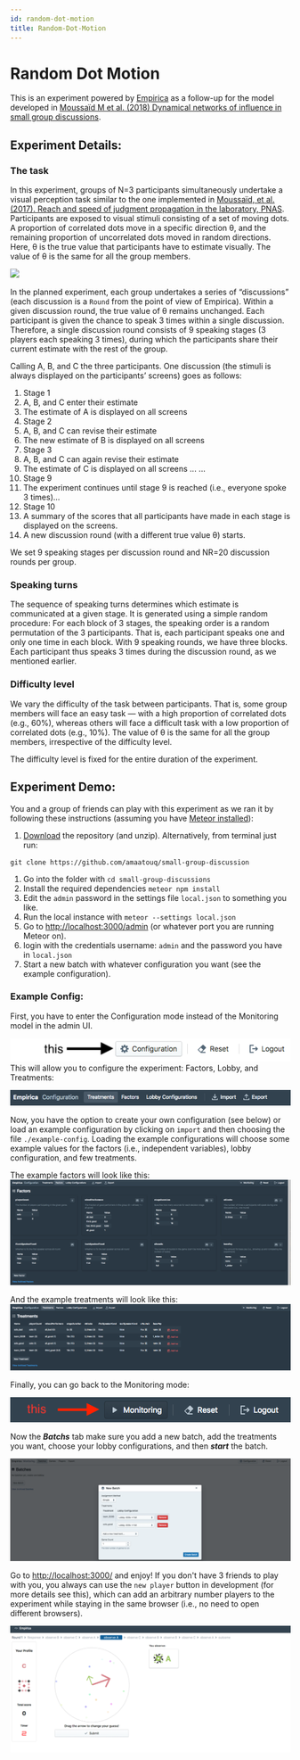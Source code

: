 ```yaml
---
id: random-dot-motion
title: Random-Dot-Motion
---
```


# Random Dot Motion

This is an experiment powered by [Empirica](https://empirica.ly/) as a follow-up for the model developed in [Moussaïd M et al. \(2018\) Dynamical networks of influence in small group discussions](http://journals.plos.org/plosone/article?id=10.1371/journal.pone.0190541).

## Experiment Details:

### The task

In this experiment, groups of N=3 participants simultaneously undertake a visual perception task similar to the one implemented in [Moussaïd, et al. \(2017\). Reach and speed of judgment propagation in the laboratory, PNAS](http://www.pnas.org/content/early/2017/03/28/1611998114.short). Participants are exposed to visual stimuli consisting of a set of moving dots. A proportion of correlated dots move in a specific direction θ, and the remaining proportion of uncorrelated dots moved in random directions. Here, θ is the true value that participants have to estimate visually. The value of θ is the same for all the group members.

![](https://www.researchgate.net/profile/Jiaxiang_Zhang/publication/230624328/figure/fig1/AS:214158353145856@1428070738125/Schematic-diagram-of-the-RDM-stimulus-with-different-motion-coherence-levels-In-each.png)

In the planned experiment, each group undertakes a series of “discussions” \(each discussion is a `Round` from the point of view of Empirica\). Within a given discussion round, the true value of θ remains unchanged. Each participant is given the chance to speak 3 times within a single discussion. Therefore, a single discussion round consists of 9 speaking stages \(3 players each speaking 3 times\), during which the participants share their current estimate with the rest of the group.

Calling A, B, and C the three participants. One discussion \(the stimuli is always displayed on the participants’ screens\) goes as follows:

1. Stage 1
2. A, B, and C enter their estimate
3. The estimate of A is displayed on all screens
4. Stage 2
5. A, B, and C can revise their estimate
6. The new estimate of B is displayed on all screens
7. Stage 3
8. A, B, and C can again revise their estimate
9. The estimate of C is displayed on all screens ... ...
10. Stage 9
11. The experiment continues until stage 9 is reached \(i.e., everyone spoke 3 times\)...
12. Stage 10
13. A summary of the scores that all participants have made in each stage is displayed on the screens.
14. A new discussion round \(with a different true value θ\) starts.

We set 9 speaking stages per discussion round and NR=20 discussion rounds per group.

### Speaking turns

The sequence of speaking turns determines which estimate is communicated at a given stage. It is generated using a simple random procedure: For each block of 3 stages, the speaking order is a random permutation of the 3 participants. That is, each participant speaks one and only one time in each block. With 9 speaking rounds, we have three blocks. Each participant thus speaks 3 times during the discussion round, as we mentioned earlier.

### Difficulty level

We vary the difficulty of the task between participants. That is, some group members will face an easy task — with a high proportion of correlated dots \(e.g., 60%\), whereas others will face a difficult task with a low proportion of correlated dots \(e.g., 10%\). The value of θ is the same for all the group members, irrespective of the difficulty level.

The difficulty level is fixed for the entire duration of the experiment.

## Experiment Demo:

You and a group of friends can play with this experiment as we ran it by following these instructions \(assuming you have [Meteor installed](https://www.meteor.com/install)\):

1. [Download](https://github.com/amaatouq/small-group-discussion) the repository \(and unzip\). Alternatively, from terminal just run:

```text
git clone https://github.com/amaatouq/small-group-discussion
```

1. Go into the folder with `cd small-group-discussions`
2. Install the required dependencies `meteor npm install`
3. Edit the `admin` password in the settings file `local.json` to something you like.
4. Run the local instance with `meteor --settings local.json`
5. Go to [http://localhost:3000/admin](http://localhost:3000/admin) \(or whatever port you are running Meteor on\).
6. login with the credentials username: `admin` and the password you have in `local.json`
7. Start a new batch with whatever configuration you want \(see the example configuration\).

### Example Config:

First, you have to enter the Configuration mode instead of the Monitoring model in the admin UI.

![](https://github.com/amaatouq/small-group-discussion/raw/master/readme_screenshots/configuration_mode.png) This will allow you to configure the experiment: Factors, Lobby, and Treatments:

![](https://github.com/amaatouq/small-group-discussion/raw/master/readme_screenshots/configuration_mode_inside.png)

Now, you have the option to create your own configuration \(see below\) or load an example configuration by clicking on `import` and then choosing the file `./example-config`. Loading the example configurations will choose some example values for the factors \(i.e., independent variables\), lobby configuration, and few treatments.

The example factors will look like this: ![](https://github.com/amaatouq/small-group-discussion/raw/master/readme_screenshots/factors_example.png)

And the example treatments will look like this: ![](https://github.com/amaatouq/small-group-discussion/raw/master/readme_screenshots/treatments_example.png)

Finally, you can go back to the Monitoring mode:

![](https://github.com/amaatouq/small-group-discussion/raw/master/readme_screenshots/monitoring_mode.png)

Now the _**Batchs**_ tab make sure you add a new batch, add the treatments you want, choose your lobby configurations, and then _**start**_ the batch.

![](https://github.com/amaatouq/small-group-discussion/raw/master/readme_screenshots/new_batch.png)

Go to [http://localhost:3000/](http://localhost:3000/) and enjoy! If you don't have 3 friends to play with you, you always can use the `new player` button in development \(for more details see this\), which can add an arbitrary number players to the experiment while staying in the same browser \(i.e., no need to open different browsers\).

![](https://github.com/amaatouq/small-group-discussion/raw/master/readme_screenshots/game.png)

